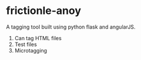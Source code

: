 frictionle-anoy
======================

A tagging tool built using python flask and angularJS.

1. Can tag HTML files
2. Test files
3. Microtagging

